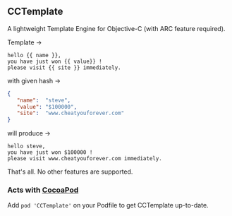 CCTemplate
----------
A lightweight Template Engine for Objective-C (with ARC feature required).

Template ->
```
hello {{ name }},
you have just won {{ value}} !
please visit {{ site }} immediately.
```

with given hash ->
``` json
{
   "name":  "steve",
   "value": "$100000",
   "site":  "www.cheatyouforever.com"
}
```

will produce ->
```
hello steve,
you have just won $100000 !
please visit www.cheatyouforever.com immediately.
```

That's all. No other features are supported.

### Acts with [CocoaPod](http://cocoapods.org)   
Add `pod 'CCTemplate'` on your Podfile to get CCTemplate up-to-date.